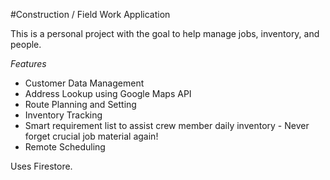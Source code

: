 #Construction / Field Work Application

This is a personal project with the goal to help manage jobs, inventory, and people.

_Features_

-   Customer Data Management
-   Address Lookup using Google Maps API
-   Route Planning and Setting
-   Inventory Tracking
-   Smart requirement list to assist crew member daily inventory - Never forget crucial job material again!
-   Remote Scheduling

Uses Firestore.
